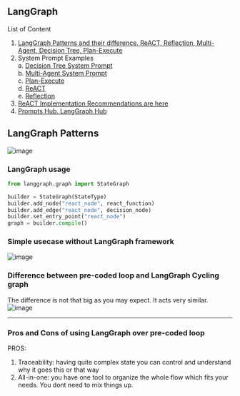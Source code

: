 ## LangGraph

List of Content
1. [LangGraph Patterns and their difference. ReACT, Reflection, Multi-Agent, Decision Tree, Plan-Execute](https://github.com/Glareone/AI-LLM-RAG-best-practices/blob/main/LangGraph/LangGraph-Patterns.md)
2. System Prompt Examples  
   a. [Decision Tree System Prompt](https://github.com/Glareone/AI-LLM-RAG-best-practices/blob/main/LangGraph/Prompt-Decision-Tree.md)    
   b. [Multi-Agent System Prompt](https://github.com/Glareone/AI-LLM-RAG-best-practices/blob/main/LangGraph/Prompt-Multi-Agent.md)  
   c. [Plan-Execute](https://github.com/Glareone/AI-LLM-RAG-best-practices/blob/main/LangGraph/Prompt-Plan-Execute.md)  
   d. [ReACT](https://github.com/Glareone/AI-LLM-RAG-best-practices/blob/main/LangGraph/Prompt-ReACT.md)  
   e. [Reflection](https://github.com/Glareone/AI-LLM-RAG-best-practices/blob/main/LangGraph/Prompt-Reflection.md)    
3. [ReACT Implementation Recommendations are here](https://til.simonwillison.net/llms/python-react-pattern)
4. [Prompts Hub. LangGraph Hub](https://smith.langchain.com/hub)

## LangGraph Patterns
![image](https://github.com/user-attachments/assets/336652b8-71ad-441b-a530-a333fd60a1cd)


### LangGraph usage
```python
from langgraph.graph import StateGraph

builder = StateGraph(StateType)
builder.add_node("react_node", react_function)
builder.add_edge("react_node", decision_node)
builder.set_entry_point("react_node")
graph = builder.compile()
```

### Simple usecase without LangGraph framework
![image](https://github.com/user-attachments/assets/75c79161-8868-4938-ac06-d4b2bf8267c9)

### Difference between pre-coded loop and LangGraph Cycling graph
The difference is not that big as you may expect. It acts very similar.  
![image](https://github.com/user-attachments/assets/5b99ab51-00bd-4a0b-9db3-a19e08cd249c)

---
### Pros and Cons of using LangGraph over pre-coded loop
PROS:  
1. Traceability: having quite complex state you can control and understand why it goes this or that way
2. All-in-one: you have one tool to organize the whole flow which fits your needs. You dont need to mix things up.
